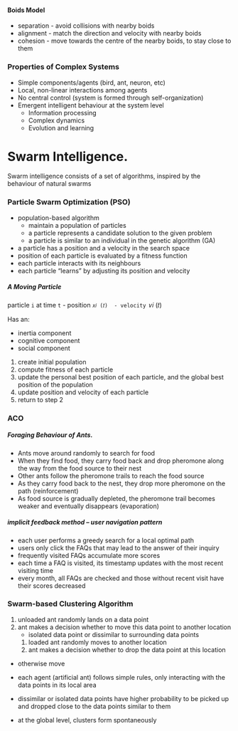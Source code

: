 #### Boids Model
- separation - avoid collisions with nearby boids
- alignment - match the direction and velocity with nearby boids
- cohesion - move towards the centre of the nearby boids, to stay close to them

### Properties of Complex Systems
- Simple components/agents (bird, ant, neuron, etc)
- Local, non-linear interactions among agents
- No central control (system is formed through self-organization)
- Emergent intelligent behaviour at the system level
	- Information processing
	- Complex dynamics
	- Evolution and learning

# Swarm Intelligence.
Swarm intelligence consists of a set of algorithms, inspired by the behaviour of natural swarms

### Particle Swarm Optimization (PSO)
- population-based algorithm
	- maintain a population of particles
	- a particle represents a candidate solution to the given problem
	- a particle is similar to an individual in the genetic algorithm (GA)
- a particle has a position and a velocity in the search space
- position of each particle is evaluated by a fitness function
- each particle interacts with its neighbours
- each particle “learns” by adjusting its position and velocity

##### A Moving Particle
particle `i` at time `t`
	- position `𝑥𝑖 (𝑡) 
	- velocity `𝑣𝑖 (𝑡)

Has an:
- inertia component
- cognitive component
- social component

1. create initial population
2. compute fitness of each particle
3. update the personal best position of each particle, and the global best position of the population
4. update position and velocity of each particle
5. return to step 2


### ACO
##### Foraging Behaviour of Ants.
- Ants move around randomly to search for food
- When they find food, they carry food back and drop pheromone along the way from the food source to their nest
- Other ants follow the pheromone trails to reach the food source 
- As they carry food back to the nest, they drop more pheromone on the path (reinforcement)
- As food source is gradually depleted, the pheromone trail becomes weaker and eventually disappears (evaporation)

##### implicit feedback method – user navigation pattern
- each user performs a greedy search for a local optimal path
- users only click the FAQs that may lead to the answer of their inquiry
- frequently visited FAQs accumulate more scores
- each time a FAQ is visited, its timestamp updates with the most recent visiting time
- every month, all FAQs are checked and those without recent visit have their scores decreased


### Swarm-based Clustering Algorithm

1. unloaded ant randomly lands on a data point
2. ant makes a decision whether to move this data point to another location
	- isolated data point or dissimilar to surrounding data points
	1. loaded ant randomly moves to another location
	2. ant makes a decision whether to drop the data point at this location
- otherwise move

- each agent (artificial ant) follows simple rules, only interacting with the data points in its local area
- dissimilar or isolated data points have higher probability to be picked up and dropped close to the data points similar to them
- at the global level, clusters form spontaneously

